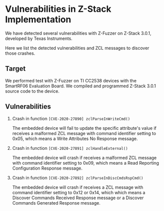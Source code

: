 # Vulnerabilities in Z-Stack Implementation

We have detected several vulnerabilities with Z-Fuzzer on Z-Stack 3.0.1, developed by Texas Instruments.

Here we list the detected vulnerabilities and ZCL messages to discover those crashes.

## Target

We performed test with Z-Fuzzer on TI CC2538 devices with the SmartRF06 Evaluation Board.
We compiled and programmed Z-Stack 3.0.1 source code to the device.

## Vulnerabilities
1. Crash in function ``` [CVE-2020-27890] zclParseInWriteCmd() ```   

   The embedded device will fail to update the specific attribute's value if receives a malformed ZCL message with command identifier setting to 0x05, which means a Write Attributes No Response message.

2. Crash in function ``` [CVE-2020-27891] zclHandleExternal() ```

   The embedded device will crash if receives a malformed ZCL message with command identifier setting to 0x09, which means a Read Reporting Configuration Response message.
   
3. Crash in function ``` [CVE-2020-27892] zclParseInDiscCmdsRspCmd() ```

   The embedded device will crash if receives a ZCL message with command identifier setting to 0x12 or 0x14, which which means a Discover Commands Received Response message or a Discover Commands Generated Response message.

